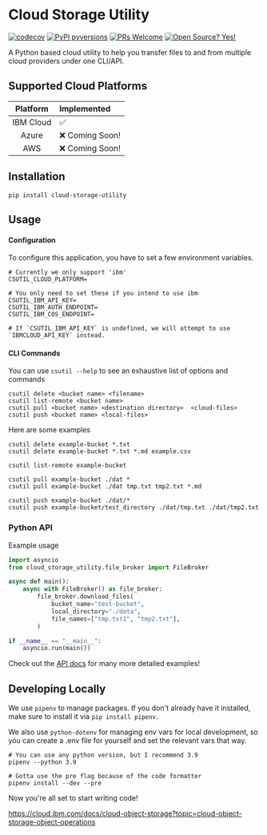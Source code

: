 # Cloud Storage Utility

[![codecov](https://codecov.io/gh/nkahlor/cloud-storage-utility/branch/main/graph/badge.svg?token=JBO83HCV0T)](https://codecov.io/gh/nkahlor/cloud-storage-utility)
[![PyPI pyversions](https://img.shields.io/pypi/pyversions/cloud-storage-utility.svg)](https://pypi.python.org/pypi/cloud-storage-utility/)
[![PRs Welcome](https://img.shields.io/badge/PRs-welcome-brightgreen.svg?style=flat-square)](http://makeapullrequest.com)
[![Open Source? Yes!](https://badgen.net/badge/Open%20Source%20%3F/Yes%21/blue?icon=github)](https://github.com/Naereen/badges/)

A Python based cloud utility to help you transfer files to and from multiple cloud providers under one CLI/API.

## Supported Cloud Platforms
| Platform  | Implemented    |
| :-------: | :------------- |
| IBM Cloud | ✅              |
|   Azure   | ❌ Coming Soon! |
|    AWS    | ❌ Coming Soon! |

## Installation

```shell
pip install cloud-storage-utility
```

## Usage

#### Configuration

To configure this application, you have to set a few environment variables.

```
# Currently we only support 'ibm'
CSUTIL_CLOUD_PLATFORM=

# You only need to set these if you intend to use ibm
CSUTIL_IBM_API_KEY=
CSUTIL_IBM_AUTH_ENDPOINT=
CSUTIL_IBM_COS_ENDPOINT=

# If `CSUTIL_IBM_API_KEY` is undefined, we will attempt to use `IBMCLOUD_API_KEY` instead.
```


#### CLI Commands

You can use `csutil --help` to see an exhaustive list of options and commands

```
csutil delete <bucket name> <filename>
csutil list-remote <bucket name>
csutil pull <bucket name> <destination directory>  <cloud-files>
csutil push <bucket name> <local-files>
```

Here are some examples

```
csutil delete example-bucket *.txt
csutil delete example-bucket *.txt *.md example.csv

csutil list-remote example-bucket

csutil pull example-bucket ./dat *
csutil pull example-bucket ./dat tmp.txt tmp2.txt *.md

csutil push example-bucket ./dat/*
csutil push example-bucket/test_directory ./dat/tmp.txt ./dat/tmp2.txt
```

### Python API

Example usage

```python
import asyncio
from cloud_storage_utility.file_broker import FileBroker

async def main():
    async with FileBroker() as file_broker:
        file_broker.download_files(
            bucket_name="test-bucket",
            local_directory="./data",
            file_names=["tmp.txt1", "tmp2.txt"],
        )

if __name__ == "__main__":
    asyncio.run(main())
```
Check out the [API docs](https://nkahlor.github.io/cloud-storage-utility/cloud_storage_utility.html) for many more detailed examples!
## Developing Locally

We use `pipenv` to manage packages. If you don't already have it installed, make sure to install it via `pip install pipenv`.

We also use `python-dotenv` for managing env vars for local development, so you can create a .env file for yourself and set the relevant vars that way.

```shell
# You can use any python version, but I recommend 3.9
pipenv --python 3.9

# Gotta use the pre flag because of the code formatter
pipenv install --dev --pre
```

Now you're all set to start writing code!


https://cloud.ibm.com/docs/cloud-object-storage?topic=cloud-object-storage-object-operations